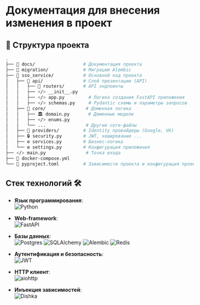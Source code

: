 # Документация для внесения изменения в проект

## 🌳 Структура проекта

```bash
.
├── 📂 docs/                  # Документация проекта
├── 📂 migration/             # Миграции Alembic
├── 📂 sso_service/           # Основной код проекта
│   ├── 📂 api/               # Слой презентации (API)
│   │   ├── 📂 routers/       # API эндпоинты
│   │   ├── </> __init__.py 
│   │   ├── </> app.py         # Логика создания FastAPI приложения
│   │   ├── </> schemas.py     # Pydantic схемы и параметры запросов
│   ├── 📂 core/               # Доменная логика
│   │   ├── 🏛️ domain.py       # Доменные модели
│   │   ├── </> enums.py
│   │   └── ...               # Другие core-файлы
│   ├── 📂 providers/         # Identity провайдеры (Google, VK)
│   ├── 🔒 security.py        # JWT, хеширование ...
│   ├── ⚙️ services.py        # Бизнес-логика
│   └── ⚙️ settings.py        # Конфигурация приложения
├── </> main.py               # Точка входа
├── 🐳 docker-compose.yml
└── 📜 pyproject.toml         # Зависимости проекта и конфигурация проекта
```

## Стек технологий 🛠️

- **Язык программирования**:</br>
  ![Python](https://img.shields.io/badge/Python-3776AB?style=for-the-badge&logo=python&logoColor=white)

 - **Web-framework**:</br>
  ![FastAPI](https://img.shields.io/badge/FastAPI-005571?style=for-the-badge&logo=fastapi)
  
- **Базы данных**:</br>
  ![Postgres](https://img.shields.io/badge/postgres-%23316192.svg?style=for-the-badge&logo=postgresql&logoColor=white)
  ![SQLAlchemy](https://img.shields.io/badge/SQLAlchemy-1C1C1C?style=for-the-badge&logo=sqlalchemy)
  ![Alembic](https://img.shields.io/badge/Alembic-1C1C1C?style=for-the-badge&logo=alembic)
  ![Redis](https://img.shields.io/badge/redis-%23DD0031.svg?style=for-the-badge&logo=redis&logoColor=white)
  
- **Аутентификация и безопасность**:</br>
  ![JWT](https://img.shields.io/badge/JWT-000000?style=for-the-badge&logo=JSON%20web%20tokens)
  
- **HTTP клиент**:</br>
  ![aiohttp](https://img.shields.io/badge/aiohttp-2C5BB4?style=for-the-badge&logo=aiohttp&logoColor=white)
  
- **Инъекция зависимостей**:</br>
  ![Dishka](https://img.shields.io/badge/Dishka-1C1C1C?style=for-the-badge)